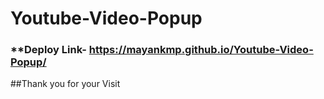 # Youtube-Video-Popup
### **Deploy Link- https://mayankmp.github.io/Youtube-Video-Popup/
##Thank you for your Visit
